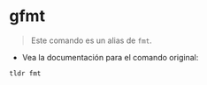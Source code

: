 # gfmt

> Este comando es un alias de `fmt`.

- Vea la documentación para el comando original:

`tldr fmt`
